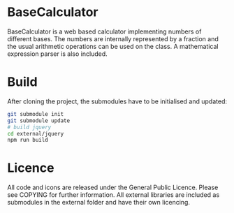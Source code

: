 BaseCalculator
========

BaseCalculator is a web based calculator implementing numbers of different
bases. The numbers are internally represented by a fraction and the usual
arithmetic operations can be used on the class. A mathematical expression
parser is also included.

Build
=======

After cloning the project, the submodules have to be initialised and updated:

```bash
git submodule init
git submodule update
# build jquery
cd external/jquery
npm run build
```

Licence
=======

All code and icons are released under the General Public Licence. Please see
COPYING for further information.
All external libraries are included as submodules in the external folder and 
have their own licencing.
